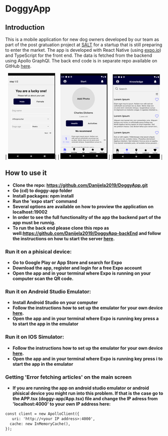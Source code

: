 # DoggyApp

## Introduction

This is a mobile application for new dog owners developed by our team as part of the post gratuation project at [SALT](https://salt.study/) for a startup that is still preparing to enter the market. 
 The app is developed with React Native (using [expo.io](https://expo.io/)) and TypeScript for the front end. The data is fetched from the backend using Apollo GraphQl.
 The back end code is in separate repo available on GitHub [here](https://github.com/Danijela2019/DoggyApp-backEnd). 

| ![DoggyApp Onboarding](onboarding.png)|  | ![DoggyApp Start](start.png) |  |![DoggyApp Knowledge](knowledge.png) |



## How to use it
- **Clone the repo: https://github.com/Danijela2019/DoggyApp.git**
- **Go (cd) to doggy-app folder**
- **Install packages: npm install**
- **Run the 'expo start' command**
- **Several options are available on how to proview the application on localhost:19002**
- **In order to see the full functionality of the app the backend part of the app must be runnig.**
- **To run the back end please clone this repo as well:https://github.com/Danijela2019/DoggyApp-backEnd and follow the instructions on how tu start the server [here](https://github.com/Danijela2019/DoggyApp-backEnd).** 

### Run it on a phisical device:
- **Go to Google Play or App Store and search for Expo**
- **Download the app, register and login for a free Expo account**
- **Open the app and in your terminal where Expo is running on your computer scan the QR code.**

### Run it on Android Studio Emulator:
- **Install Android Studio on your computer**
- **Follow the instructions how to set up the emulator for your own device [here](https://docs.expo.io/workflow/android-studio-emulator/).**
- **Open the app and in your terminal where Expo is running key press a to start the app in the emulator**

### Run it on IOS Simulator:
- **Follow the instructions how to set up the emulator for your own device [here](https://docs.expo.io/workflow/ios-simulator/).**
- **Open the app and in your terminal where Expo is running key press i to start the app in the emulator**

### Getting 'Error fetching articles' on the main screen
- **If you are running the app on android studio emulator or android phisical device you might run into this problem. If that is the case go to the APP.tsx (doggy-app/App.tsx) file and change the IP adress from 'localhost:4000' to your own IP address here:**

```at App.tsx line:17
const client = new ApolloClient({
   uri: 'http://<your IP address>:4000',
  cache: new InMemoryCache(),
});
```

